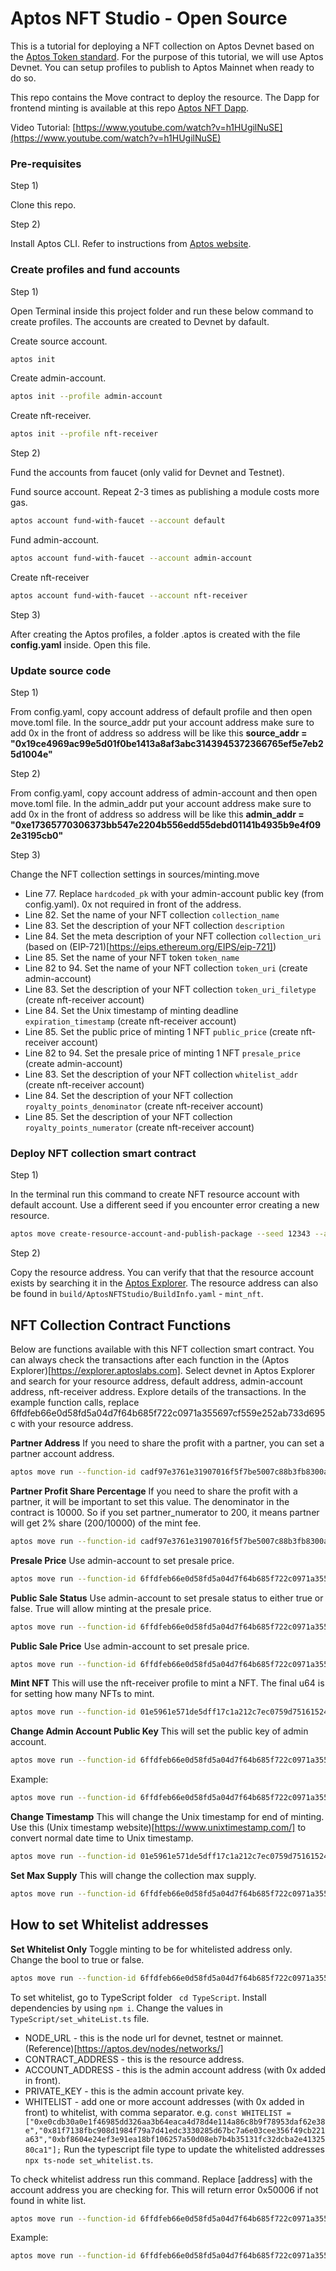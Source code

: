 # Aptos NFT Studio - Open Source

This is a tutorial for deploying a NFT collection on Aptos Devnet based on the [Aptos Token standard](https://aptos.dev/standards/aptos-token).
For the purpose of this tutorial, we will use Aptos Devnet. You can setup profiles to publish to Aptos Mainnet when ready to do so.

This repo contains the Move contract to deploy the resource.
The Dapp for frontend minting is available at this repo [Aptos NFT Dapp](https://github.com/aptos-nft-studio/Aptos-NFT-Dapp).

Video Tutorial: [https://www.youtube.com/watch?v=h1HUgilNuSE](https://www.youtube.com/watch?v=h1HUgilNuSE)

### Pre-requisites

Step 1) 

Clone this repo.

Step 2) 

Install Aptos CLI. Refer to instructions from [Aptos website](https://aptos.dev/tools/aptos-cli).

### Create profiles and fund accounts

Step 1)

Open Terminal inside this project folder and run these below command to create profiles. The accounts are created to Devnet by dafault.

Create source account.
```bash
aptos init
```

Create admin-account.
```bash
aptos init --profile admin-account
```

Create nft-receiver.
```bash
aptos init --profile nft-receiver
```

Step 2)

Fund the accounts from faucet (only valid for Devnet and Testnet).

Fund source account. Repeat 2-3 times as publishing a module costs more gas.
```bash
aptos account fund-with-faucet --account default
```

Fund admin-account.
```bash
aptos account fund-with-faucet --account admin-account
```

Create nft-receiver
```bash
aptos account fund-with-faucet --account nft-receiver
```

Step 3)

After creating the Aptos profiles, a folder .aptos is created with the file **config.yaml** inside. Open this file.

### Update source code

Step 1)

From config.yaml, copy account address of default profile and then open move.toml file. In the source_addr put your account address make sure to add 0x in the front of address so address will be like this **source_addr = "0x19ce4969ac99e5d01f0be1413a8af3abc3143945372366765ef5e7eb25d1004e"**

Step 2)

From config.yaml, copy account address of admin-account and then open move.toml file. In the admin_addr put your account address make sure to add 0x in the front of address so address will be like this **admin_addr = "0xe17365770306373bb547e2204b556edd55debd01141b4935b9e4f092e3195cb0"**

Step 3)

Change the NFT collection settings in sources/minting.move
* Line 77. Replace ``` hardcoded_pk ``` with your admin-account public key (from config.yaml). 0x not required in front of the address.
* Line 82. Set the name of your NFT collection ``` collection_name ``` 
* Line 83. Set the description of your NFT collection ``` description ```
* Line 84. Set the meta description of your NFT collection ``` collection_uri ``` (based on (EIP-721)[https://eips.ethereum.org/EIPS/eip-721])
* Line 85. Set the name of your NFT token ``` token_name ``` 
* Line 82 to 94. Set the name of your NFT collection ``` token_uri ``` (create admin-account)
* Line 83. Set the description of your NFT collection ``` token_uri_filetype ``` (create nft-receiver account)
* Line 84. Set the Unix timestamp of minting deadline ``` expiration_timestamp ``` (create nft-receiver account)
* Line 85. Set the public price of minting 1 NFT ``` public_price ``` (create nft-receiver account)
* Line 82 to 94. Set the presale price of minting 1 NFT ``` presale_price ``` (create admin-account)
* Line 83. Set the description of your NFT collection ``` whitelist_addr ``` (create nft-receiver account)
* Line 84. Set the description of your NFT collection ``` royalty_points_denominator ``` (create nft-receiver account)
* Line 85. Set the description of your NFT collection ``` royalty_points_numerator ``` (create nft-receiver account)

### Deploy NFT collection smart contract

Step 1)

In the terminal run this command to create NFT resource account with default account. Use a different seed if you encounter error creating a new resource.

```bash 
aptos move create-resource-account-and-publish-package --seed 12343 --address-name mint_nft --profile default 
```

Step 2)

Copy the resource address. You can verify that that the resource account exists by searching it in the [Aptos Explorer](https://explorer.aptoslabs.com/). The resource address can also be found in ``` build/AptosNFTStudio/BuildInfo.yaml ``` - ``` mint_nft ```. 


## NFT Collection Contract Functions

Below are functions available with this NFT collection smart contract.
You can always check the transactions after each function in the (Aptos Explorer)[https://explorer.aptoslabs.com]. 
Select devnet in Aptos Explorer and search for your resource address, default address, admin-account address, nft-receiver address. Explore details of the transactions.
In the example function calls, replace 6ffdfeb66e0d58fd5a04d7f64b685f722c0971a355697cf559e252ab733d695c with your resource address.

**Partner Address**
If you need to share the profit with a partner, you can set a partner account address. 
```bash 
aptos move run --function-id cadf97e3761e31907016f5f7be5007c88b3fb8300aaee04182271887bcec2f44::minting::set_partner_account_address --args address:'0xb1adabcc0061ccc34b8830716db60bfb9700f864a689b0df469dc8a25ddc5142' --profile admin-account
```

**Partner Profit Share Percentage**
If you need to share the profit with a partner, it will be important to set this value. The denominator in the contract is 10000. So if you set partner_numerator to 200, it means partner will get 2% share (200/10000) of the mint fee.
```bash 
aptos move run --function-id cadf97e3761e31907016f5f7be5007c88b3fb8300aaee04182271887bcec2f44::minting::set_partner_numerator --args u64:200 --profile admin-account
```

**Presale Price**
Use admin-account to set presale price. 
```bash 
aptos move run --function-id 6ffdfeb66e0d58fd5a04d7f64b685f722c0971a355697cf559e252ab733d695c::minting::set_presale_status --args u64:10000000 --profile admin-account
```

**Public Sale Status**
Use admin-account to set presale status to either true or false. True will allow minting at the presale price. 
```bash 
aptos move run --function-id 6ffdfeb66e0d58fd5a04d7f64b685f722c0971a355697cf559e252ab733d695c::minting::set_publicsale_status --args bool:false --profile admin-account 
```

**Public Sale Price**
Use admin-account to set presale price. 
```bash 
aptos move run --function-id 6ffdfeb66e0d58fd5a04d7f64b685f722c0971a355697cf559e252ab733d695c::minting::set_public_price --args u64:12000000 --profile admin-account
```

**Mint NFT**
This will use the nft-receiver profile to mint a NFT. The final u64 is for setting how many NFTs to mint. 
```bash 
aptos move run --function-id 01e5961e571de5dff17c1a212c7ec0759d75161524d1b4755f173ed92d65cf66::minting::mint_nft --profile nft-receiver --args u64:3
```


**Change Admin Account Public Key**
This will set the public key of admin account.
```bash 
aptos move run --function-id 6ffdfeb66e0d58fd5a04d7f64b685f722c0971a355697cf559e252ab733d695c::minting::set_public_key --profile admin-account --args hex:[admin account public key]
```
Example:
```bash 
aptos move run --function-id 6ffdfeb66e0d58fd5a04d7f64b685f722c0971a355697cf559e252ab733d695c::minting::set_public_key --profile admin-account --args hex:E563FA6BC769ACD4EA99F7206156F1EACE2129DB56AEEC00D8E5DE992ADC1495
```

**Change Timestamp**
This will change the Unix timestamp for end of minting. Use this (Unix timestamp website)[https://www.unixtimestamp.com/] to convert normal date time to Unix timestamp.
```bash 
aptos move run --function-id 01e5961e571de5dff17c1a212c7ec0759d75161524d1b4755f173ed92d65cf66::minting::set_timestamp --args u64:1719873624 --profile admin-account
```

**Set Max Supply**
This will change the collection max supply. 
```bash 
aptos move run --function-id 6ffdfeb66e0d58fd5a04d7f64b685f722c0971a355697cf559e252ab733d695c::minting::set_max_supply --args u64:10 --profile admin-account
```

## How to set Whitelist addresses 

**Set Whitelist Only**
Toggle minting to be for whitelisted address only. Change the bool to true or false.
```bash 
aptos move run --function-id 6ffdfeb66e0d58fd5a04d7f64b685f722c0971a355697cf559e252ab733d695c::minting::set_whitelist_only --args bool:true --profile admin-account
```

To set whitelist, go to TypeScript folder ``` cd TypeScript```.
Install dependencies by using ``` npm i ```. 
Change the values in ``` TypeScript/set_whiteList.ts ``` file. 
* NODE_URL - this is the node url for devnet, testnet or mainnet. (Reference)[https://aptos.dev/nodes/networks/]
* CONTRACT_ADDRESS - this is the resource address.
* ACCOUNT_ADDRESS - this is the admin account address (with 0x added in front).
* PRIVATE_KEY - this is the admin account private key.
* WHITELIST - add one or more account addresses (with 0x added in front) to whitelist, with comma separator.
e.g.
``` const WHITELIST = ["0xe0cdb30a0e1f46985dd326aa3b64eaca4d78d4e114a86c8b9f78953daf62e38e","0x81f7138fbc908d1984f79a7d41edc3330285d67bc7a6e03cee356f49cb221a63","0xbf8604e24ef3e91ea18bf106257a50d08eb7b4b35131fc32dcba2e4132580ca1"]; ```
Run the typescript file type to update the whitelisted addresses ``` npx ts-node set_whitelist.ts ```. 

To check whitelist address run this command. Replace [address] with the account address you are checking for. This will return error 0x50006 if not found in white list.
```bash 
aptos move run --function-id 6ffdfeb66e0d58fd5a04d7f64b685f722c0971a355697cf559e252ab733d695c::minting::check_whitelist_address --args address:[address] --profile admin-account 
```
Example:
```bash 
aptos move run --function-id 6ffdfeb66e0d58fd5a04d7f64b685f722c0971a355697cf559e252ab733d695c::minting::check_whitelist_address --args address:0xe0cdb30a0e1f46985dd326aa3b64eaca4d78d4e114a86c8b9f78953daf62e38e --profile admin-account
```

